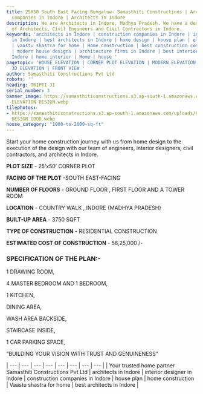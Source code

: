 ```yaml
---
title: 25X50 South East Facing Bungalow- Samasthiti Constructions | Architects | Construction
  companies in Indore | Architects in Indore
description: We are Architects in Indore, Madhya Pradesh. We have a dedicated team
  of Architects, Civil Engineers and Civil Contractors in Indore.
keywords: 'architects in Indore | construction companies in Indore | interior designer
  in Indore | best architects in Indore | home design | house plan | elevation design
  | vaastu shastra for home | Home construction | best construction companies in Indore
  | modern house designs | architecture firms in Indore | best interior designer in
  Indore | home interior | Home | house '
pagetopic: 'HOUSE ELEVATION | CORNER PLOT ELEVATION | MODERN ELEVATION | 3D VIEW |
  3D ELEVATION | FRONT VIEW '
author: Samasthiti Constructions Pvt Ltd
robots: ''
heading: TRIPTI JI
serial_number: 3
banner_image: https://samasthiticonstructions.s3.ap-south-1.amazonaws.com/uploads/HOUSE
  ELEVATION DESIGN.webp
tilephotos:
- https://samasthiticonstructions.s3.ap-south-1.amazonaws.com/uploads/HOUSE ELEVATION
  DESIGN GOOD.webp
house_category: "1000-to-2000-sq-ft"
---
```

Start your home construction journey with us from home design to the execution of the design with our team of engineers, interior designers, civil contractors, and architects in Indore.

**PLOT SIZE** - 25’x50’ CORNER PLOT

**FACING OF THE PLOT** -SOUTH EAST-FACING

**NUMBER OF FLOORS** - GROUND FLOOR , FIRST FLOOR AND A TOWER ROOM

**LOCATION** - COUNTRY WALK , INDORE {MADHYA PRADESH}

**BUILT-UP AREA** -  3750 SQFT

**TYPE OF CONSTRUCTION** - RESIDENTIAL CONSTRUCTION

**ESTIMATED COST OF CONSTRUCTION** - 56,25,000 /-

### **SPECIFICATION OF THE PLAN**:-

1 DRAWING ROOM,

4 MASTER BEDROOM AND 1 BEDROOM,

1 KITCHEN,

DINING AREA,

WASH AREA BACKSIDE,

STAIRCASE INSIDE,

1 CAR PARKING SPACE,

“BUILDING YOUR VISION WITH TRUST AND GENUINENESS”

| --- | --- | --- | --- | --- | --- | --- | --- |
| Your trusted home partner Samasthiti Constructions Pvt Ltd | architects in Indore | interior designer in Indore | construction companies in Indore | house plan | home construction | Vaastu shastra for home | best architects in Indore |
